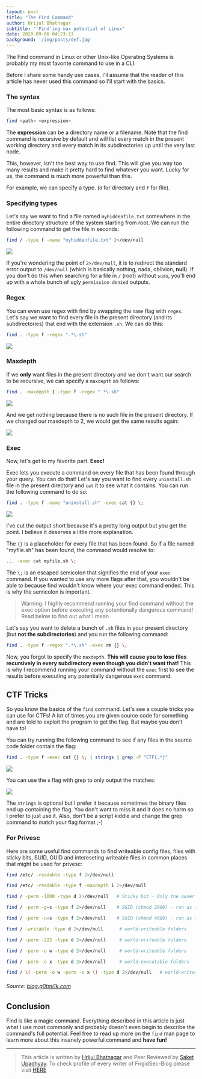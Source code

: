 ```yaml
---
layout: post
title: "The Find Command"
author: Hrijul Bhatnagar
subtitle: "'Find'ing max potential of Linux"
date: 2020-09-06 04:23:13 
background: '/img/posts/def.jpg'
---
```

The Find command in Linux or other Unix-like Operating Systems is probably my most favorite command to use in a CLI.

Before I share some handy use cases, I'll assume that the reader of this article has never used this command so I'll start with the basics.

### The syntax

The most basic syntax is as follows:

```bash
find <path> <expression>
```

The **expression** can be a directory name or a filename. Note that the find command is recursive by default and will list every match in the present working directory and every match in its subdirectories up until the very last node.

This, however, isn't the best way to use find. This will give you way too many results and make it pretty hard to find whatever you want. Lucky for us, the command is much more powerful than this.

For example, we can specify a type. (`d` for directory and `f` for file). 

### Specifying types

Let's say we want to find a file named `myhiddenfile.txt` somewhere in the entire directory structure of the system starting from root. We can run the following command to get the file in seconds:

```bash
find / -type f -name "myhiddenfile.txt" 2>/dev/null
```

![](/blog/img/postasset/find/ss1.png)

If you're wondering the point of `2>/dev/null`, it is to redirect the standard error output to `/dev/null` (which is basically nothing, nada, oblivion, **null**). If you don't do this when searching for a file in `/` (root) without `sudo`, you'll end up with a whole bunch of ugly `permission denied` outputs.

### Regex

You can even use regex with find by swapping the `name` flag with `regex`. Let's say we want to find every file in the present directory (and its subdirectories) that end with the extension `.sh`. We can do this:

```bash
find . -type f -regex ".*\.sh"
```

![](/blog/img/postasset/find/ss2.png)

### Maxdepth

If we **only** want files in the present directory and we don't want our search to be recursive, we can specify a `maxdepth` as follows:

```bash
find . -maxdepth 1 -type f -regex ".*\.sh"
```

![](/blog/img/postasset/find/ss3.png)

And we get nothing because there is no such file in the present directory. If we changed our maxdepth to 2, we would get the same results again:

![](/blog/img/postasset/find/ss4.png)

### Exec

Now, let's get to my favorite part. **Exec!**

Exec lets you execute a command on every file that has been found through your query. You can do that! Let's say you want to find every `uninstall.sh` file in the present directory and `cat` it to see what it contains. You can run the following command to do so:

```bash
find . -type f -name "uninstall.sh" -exec cat {} \;
```

![](/blog/img/postasset/find/ss5.png)

I've cut the output short because it's a pretty long output but you get the point. I believe it deserves a little more explanation.

The `{}` is a placeholder for every file that has been found. So if a file named "myfile.sh" has been found, the command would resolve to:

```bash
... -exec cat myfile.sh \;
```

The `\;` is an escaped semicolon that signifies the end of your `exec` command. If you wanted to use any more flags after that, you wouldn't be able to because find wouldn't know where your exec command ended. This is why the semicolon is important.

> Warning: I highly recommend running your find command without the exec option before executing any potentionally dangerous command! 
> Read below to find out what I mean.

Let's say you want to delete a bunch of `.sh` files in your present directory (but **not the subdirectories**) and you run the following command:

```bash
find . -type f -regex ".*\.sh" -exec rm {} \;
```

Now, you forgot to specify the `maxdepth`. **This will cause you to lose files recursively in every subdirectory even though you didn't want that!** This is why I recommend running your command without the `exec` first to see the results before executing any potentially dangerous `exec` command.

## CTF Tricks

So you know the basics of the `find` command. Let's see a couple tricks you can use for CTFs! A lot of times you are given source code for something and are told to exploit the program to get the flag. But maybe you don't have to! 

You can try running the following command to see if any files in the source code folder contain the flag:

```bash
find . -type f -exec cat {} \; | strings | grep -P "CTF{.*}"
```

![](/blog/img/postasset/find/ss6.png)

You can use the `o` flag with grep to only output the matches:

![](/blog/img/postasset/find/ss7.png)

The `strings` is optional but I prefer it because sometimes the binary files end up containing the flag. You don't want to miss it and it does no harm so I prefer to just use it. Also, don't be a script kiddie and change the grep command to match your flag format ;-)

### For Privesc

Here are some useful find commands to find writeable config files, files with sticky bits, SUID, GUID and intereseting writeable files in common places that might be used for privesc:

```bash
find /etc/ -readable -type f 2>/dev/null

find /etc/ -readable -type f -maxdepth 1 2>/dev/null

find / -perm -1000 -type d 2>/dev/null   # Sticky bit - Only the owner of the directory or the owner of a file can delete or rename here.

find / -perm -g=s -type f 2>/dev/null    # SGID (chmod 2000) - run as the group, not the user who started it.

find / -perm -u=s -type f 2>/dev/null    # SUID (chmod 4000) - run as the owner, not the user who started it.

find / -writable -type d 2>/dev/null      # world-writeable folders

find / -perm -222 -type d 2>/dev/null     # world-writeable folders

find / -perm -o w -type d 2>/dev/null     # world-writeable folders

find / -perm -o x -type d 2>/dev/null     # world-executable folders

find / \( -perm -o w -perm -o x \) -type d 2>/dev/null   # world-writeable & executable folders
```

###### Source: [blog.g0tmi1k.com](https://blog.g0tmi1k.com/2011/08/basic-linux-privilege-escalation/ "blog.g0tmi1k.com")

## Conclusion

Find is like a magic command. Everything described in this article is just what I use most commonly and probably doesn't even begin to describe the command's full potential. Feel free to read up more on the `find` man page to learn more about this insanely powerful command and **have fun!**


---

> This article is written by [Hrijul Bhatnagar](#) and Peer Reviewed by [Saket Upadhyay](#). To check profile of every writer of FrigidSec-Blog please visit [HERE](#)
